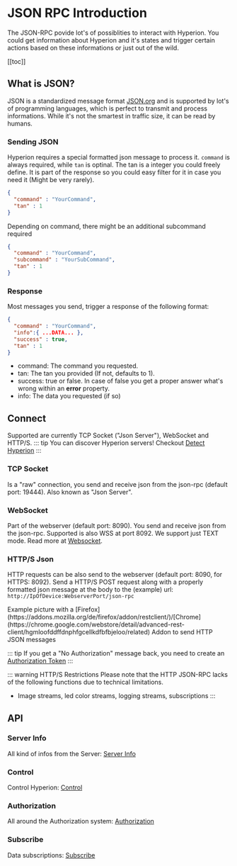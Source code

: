 # JSON RPC Introduction
The JSON-RPC povide lot's of possiblities to interact with Hyperion. You could get information about Hyperion and it's states and trigger certain actions based on these informations or just out of the wild.

[[toc]]

## What is JSON?
JSON is a standardized message format [JSON.org](http://www.json.org/) and is supported by lot's of programming languages, which is perfect to transmit and process informations. While it's not the smartest in traffic size, it can be read by humans.

### Sending JSON
Hyperion requires a special formatted json message to process it. `command` is always required, while `tan` is optinal. The tan is a integer you could freely define. It is part of the response so you could easy filter for it in case you need it (Might be very rarely).
``` json
{
  "command" : "YourCommand",
  "tan" : 1
}
```
Depending on command, there might be an additional subcommand required
``` json
{
  "command" : "YourCommand",
  "subcommand" : "YourSubCommand",
  "tan" : 1
}
```
  
### Response
Most messages you send, trigger a response of the following format:
``` json
{
  "command" : "YourCommand",
  "info":{ ...DATA... },
  "success" : true,
  "tan" : 1
}
```
- command: The command you requested.
- tan: The tan you provided (If not, defaults to 1).
- success: true or false. In case of false you get a proper answer what's wrong within an **error** property.
- info: The data you requested (if so) 

## Connect
Supported are currently TCP Socket ("Json Server"), WebSocket and HTTP/S.
::: tip
You can discover Hyperion servers! Checkout [Detect Hyperion](/en/api/detect.md)
:::

### TCP Socket
Is a "raw" connection, you send and receive json from the json-rpc (default port: 19444). Also known as "Json Server".

### WebSocket
Part of the webserver (default port: 8090). You send and receive json from the json-rpc.
Supported is also WSS at port 8092. We support just TEXT mode. Read more at [Websocket](https://en.wikipedia.org/wiki/WebSocket|).

### HTTP/S Json
HTTP requests can be also send to the webserver (default port: 8090, for HTTPS: 8092).
Send a HTTP/S POST request along with a properly formatted json message at the body to the (example) url: `http://IpOfDevice:WebserverPort/json-rpc`
 
<ImageWrap src="/images/en/http_jsonrpc.jpg" alt="Control Hyperion with HTTP JSON RPC">
Example picture with a [Firefox](https://addons.mozilla.org/de/firefox/addon/restclient/)/[Chrome](https://chrome.google.com/webstore/detail/advanced-rest-client/hgmloofddffdnphfgcellkdfbfbjeloo/related) Addon to send HTTP JSON messages

</ImageWrap>

::: tip
If you get a "No Authorization" message back, you need to create an [Authorization Token](/en/json/Authorization.md#token-system)
:::

::: warning HTTP/S Restrictions
Please note that the HTTP JSON-RPC lacks of the following functions due to technical limitations.
- Image streams, led color streams, logging streams, subscriptions
:::

## API

### Server Info
All kind of infos from the Server: [Server Info](/en/json/ServerInfo.md)
### Control
Control Hyperion: [Control](/en/json/Control.md)
### Authorization
All around the Authorization system: [Authorization](/en/json/Authorization.md)
### Subscribe
Data subscriptions: [Subscribe](/en/json/Subscribe.md)
